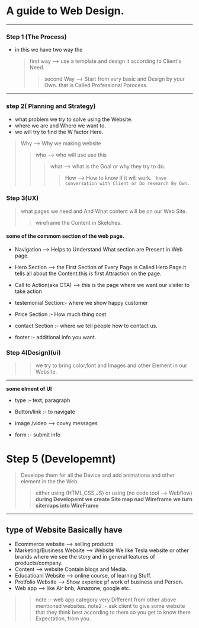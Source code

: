 # A guide to Web Design.
---
### Step 1 (The Process)
* in this we have two way the
  > first way --> use a template and design it according to Client's Need.
  > > second Way --> Start from very basic and Design by your Own. that is Called Professional Porocess.
---
### step 2( Planning and Strategy)
* what problem we try to solve using the Website.
* where we are and Where we want to.
* we will try to find the W factor Here.
>Why --> Why we making website
>> who --> who will use use this
>>>what --> what is the Goal or why they try to do.
>>>>How --> How to know if it will work.
` have conversation with Client or Do research By Own.`

### Step 3(UX)
> what pages we need and And What content will be on our Web Site.
>>wireframe the Content in Sketches.
#### some of the commom section of the web page.

*  Navigation --> Helps to Understand What section are Present in Web page.
  
*  Hero Section --> the First Section of Every Page is Called Hero Page.it tells all about the Content.this is first Attraction on the page.

*  Call to Action(aka CTA) --> this is the page where we want our  visiter to take action

*  testemonial Section:- where we show happy customer

*  Price Section :- How much thing cost

*  contact Section :- where we tell people how to contact us.

*  footer :- additional info you want.

### Step 4(Design)(ui)
>> we try to bring color,font and Images and other Element in our Website.
---
**some elment of UI**
* type :- text, paragraph

* Button/link :- to navigate

* image /video --> covey messages

* form :- submit info

# Step 5 (Developemnt) 
>Develope them for all the Device and add animationa and other element in the the Web.
>> either using (HTML,CSS,JS)
>> or using (no code tool --> Webflow)
**during Developemt  we create Site map nad Wireframe**
**we turn sitemaps into WireFrame** 
---

## type of Website Basically have
* Ecommerce website --> selling products
* Marketing/Business Website --> Website We like Tesla website or other brands where we see the story and in general features of products/company.
* Content --> website Contain blogs and Media.
* Educatioanl Website --> online course, of learning Stuff.
* Protfolio Website --> Show experice pf work of business and Person.
* Web app --> like Air bnb, Amazone, google etc.
>>note :- web app category very Different from other above mentioned websites.
>> note2 :- ask client to give some website that they think best according to them so you get to know there Expectation, from you.

